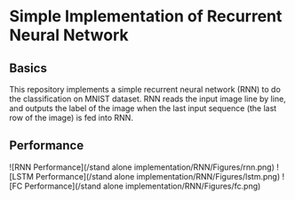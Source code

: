 # Simple Implementation of Recurrent Neural Network
## Basics
This repository implements a simple recurrent neural network (RNN) to do the classification on MNIST dataset. RNN reads the input image line by line, and outputs the label of the image when the last input sequence (the last row of the image) is fed into RNN.
## Performance
![RNN Performance](/stand alone implementation/RNN/Figures/rnn.png)
![LSTM Performance](/stand alone implementation/RNN/Figures/lstm.png)
![FC Performance](/stand alone implementation/RNN/Figures/fc.png)

